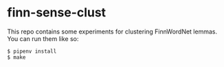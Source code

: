 # finn-sense-clust

This repo contains some experiments for clustering FinnWordNet lemmas. You can
run them like so:

    $ pipenv install
    $ make
